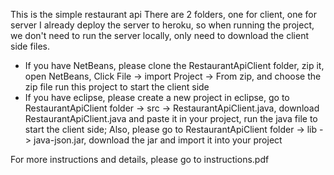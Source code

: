 This is the simple restaurant api
There are 2 folders, one for client, one for server
I already deploy the server to heroku, so when running the project, we don't need to run the server locally, only need to download the client side files.

- If you have NetBeans, please clone the RestaurantApiClient folder, zip it, open NetBeans,
Click File -> import Project -> From zip, and choose the zip file
run this project to start the client side
- If you have eclipse, please create a new project in eclipse, go to RestaurantApiClient folder -> src -> RestaurantApiClient.java, download RestaurantApiClient.java and paste it in your project, run the java file to start the client side; Also, please go to RestaurantApiClient folder -> lib -> java-json.jar, download the jar and import it into your project

For more instructions and details, please go to instructions.pdf
